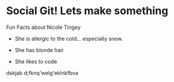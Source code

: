 # Social Git! Lets make something

Fun Facts about Nicole Tingey

* She is allergic to the cold... especially snow.

* She has blonde hair 

* She likes to code


dskjab d;fknq'welg'eklnkfbva